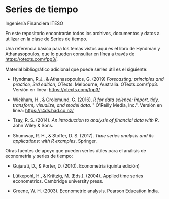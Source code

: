 # Series de tiempo
Ingeniería Financiera
ITESO

En este repositorio encontrarán todos los archivos, documentos y datos a utilizar en la clase de Series de tiempo.

Una referencia básica para los temas vistos aquí es el libro de Hyndman y Athanasopoulos, que lo pueden consultar en línea a través de https://otexts.com/fpp3/.

Material bibliográfico adicional que puede serles útil es el siguiente:

* Hyndman, R.J., & Athanasopoulos, G. (2019) *Forecasting: principles and practice, 3rd edition*, OTexts: Melbourne, Australia. OTexts.com/fpp3. Versión en línea: https://otexts.com/fpp3/

* Wickham, H., & Grolemund, G. (2016). *R for data science: import, tidy, transform, visualize, and model data*. " O'Reilly Media, Inc.". Versión en línea: https://r4ds.had.co.nz/

* Tsay, R. S. (2014). *An introduction to analysis of financial data with R*. John Wiley & Sons.

* Shumway, R. H., & Stoffer, D. S. (2017). *Time series analysis and its applications: with R examples*. Springer.

Otras fuentes de apoyo que pueden serles útiles para el análisis de econometría y series de tiempo:

*	Gujarati, D., & Porter, D. (2010). Econometría (quinta edición)

*	Lütkepohl, H., & Krätzig, M. (Eds.). (2004). Applied time series econometrics. Cambridge university press.

*	Greene, W. H. (2003). Econometric analysis. Pearson Education India.
